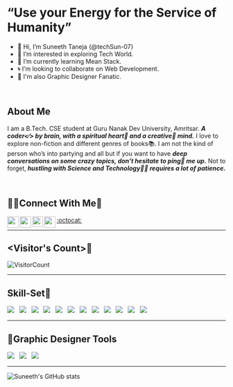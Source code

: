 # “Use your Energy for the Service of Humanity”
- 👋 Hi, I’m Suneeth Taneja {@techSun-07}
- 👀 I’m interested in exploring Tech World.
- 🌱 I’m currently learning Mean Stack.
- 🌀 I’m looking to collaborate on Web Development.
- 🎨 I'm also Graphic Designer Fanatic.
 <br>
 
## About Me
<p>I am a B.Tech. CSE student at Guru Nanak Dev University, Amritsar. <em><b>A coder<⁄> by brain, with a spiritual heart💙 and a creative🎨 mind.</em></b> I love to explore non-fiction and different genres of books📚. I am not the kind of person who’s into partying and all but if you want to have <em><b>deep conversations on some crazy topics, don’t hesitate to ping📌 me up.</em></b> Not to forget,<em><b> hustling with Science and Technology👩‍💻 requires a lot of patience.</em></b></p>

 <br>
  
 ## 📧📌Connect With Me🐧
 <a href="https://twitter.com/SuneethTaneja"> <img align="left" width="26px" src="https://logodownload.org/wp-content/uploads/2014/09/twitter-logo-6.png" /></a>
 <a href="mailto:suneethtaneja@gmail.com"><img align="left" width="26px" src="https://cdn-icons-png.flaticon.com/512/281/281769.png" /></a>
 <a href="https://www.linkedin.com/in/suneeth-taneja/"><img align="left" width="24px" src="https://cdn-icons-png.flaticon.com/512/174/174857.png"  /></a>
 <a href="https://github.com/techSun-07">:octocat:</a>
 <a href="https://www.instagram.com/suneeth_07/"><img align="left" width="26px" src="https://upload.wikimedia.org/wikipedia/commons/thumb/a/a5/Instagram_icon.png/1024px-Instagram_icon.png" /></a>
 
 <hr>
 
 ## <Visitor's Count>🧐
 ![VisitorCount](https://profile-counter.glitch.me/techSun-07/count.svg) 
 <hr>
 
 ## Skill-Set🚀
 <div>
 <img src="https://img.shields.io/badge/python%20-%2314354C.svg?&style=for-the-badge&logo=python&logoColor=white"> &nbsp;
 <img src="https://img.shields.io/badge/C%2B%2B-00599C?style=for-the-badge&logo=c%2B%2B&logoColor=white"> &nbsp;
 <img src="https://img.shields.io/badge/HTML5-E34F26?style=for-the-badge&logo=html5&logoColor=white"> &nbsp;
  <img src="https://img.shields.io/badge/CSS3-1572B6?style=for-the-badge&logo=css3&logoColor=white"> &nbsp;
  <img src="https://img.shields.io/badge/Bootstrap-563D7C?style=for-the-badge&logo=bootstrap&logoColor=white"> &nbsp;
  <img src="https://img.shields.io/badge/JavaScript-F7DF1E?style=for-the-badge&logo=javascript&logoColor=black"> &nbsp;
  <img src="https://img.shields.io/badge/typescript-%23007ACC.svg?style=for-the-badge&logo=typescript&logoColor=white"> &nbsp;
  <img src="https://img.shields.io/badge/Angular-DD0031?style=for-the-badge&logo=angular&logoColor=white"> &nbsp;
  <img src="https://img.shields.io/badge/Node.js-339933?style=for-the-badge&logo=nodedotjs&logoColor=white"> &nbsp;
  <img src="https://img.shields.io/badge/Express.js-000000?style=for-the-badge&logo=express&logoColor=white"> &nbsp;
  <img src="https://img.shields.io/badge/jQuery-0769AD?style=for-the-badge&logo=jquery&logoColor=white"> &nbsp;
  <img src="https://img.shields.io/badge/MongoDB-4EA94B?style=for-the-badge&logo=mongodb&logoColor=white"> &nbsp;
 </div>
 <hr>
 
 ## 🎨Graphic Designer Tools
 <div>
  <img src="https://img.shields.io/badge/Adobe%20Photoshop-31A8FF?style=for-the-badge&logo=Adobe%20Photoshop&logoColor=black"> &nbsp;
  <img src="https://img.shields.io/badge/Adobe%20Illustrator-FF9A00?style=for-the-badge&logo=adobe%20illustrator&logoColor=white"> &nbsp;
  <img src="https://img.shields.io/badge/Canva-%2300C4CC.svg?style=for-the-badge&logo=Canva&logoColor=white"> &nbsp;
</div>
 
 <hr>
 
  ![Suneeth's GitHub stats](https://github-readme-stats.vercel.app/api?username=techSun-07&show_icons=true&theme=tokyonight)
 



<!---
techSun-07/techSun-07 is a ✨ special ✨ repository because its `README.md` (this file) appears on your GitHub profile.
You can click the Preview link to take a look at your changes.
--->
